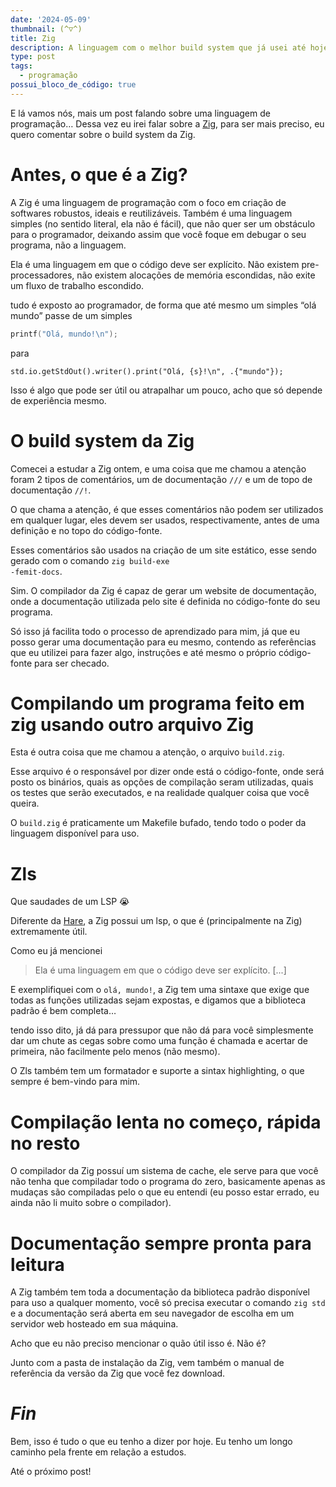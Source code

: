 ```yaml
---
date: '2024-05-09'
thumbnail: (^▽^)
title: Zig
description: A linguagem com o melhor build system que já usei até hoje
type: post
tags:
  - programação
possui_bloco_de_código: true
---
```

E lá vamos nós, mais um post falando sobre uma linguagem de programação…
Dessa vez eu irei falar sobre a <a href="https://ziglang.org">Zig</a>, para ser mais
preciso, eu quero comentar sobre o build system da Zig.

# Antes, o que é a Zig?

A Zig é uma linguagem de programação com o foco em criação de softwares
robustos, ideais e reutilizáveis. Também é uma linguagem simples (no
sentido literal, ela não é fácil), que não quer ser um obstáculo para o
programador, deixando assim que você foque em debugar o seu programa, não a
linguagem.

Ela é uma linguagem em que o código deve ser explícito. Não existem
pre-processadores, não existem alocações de memória escondidas, não exite um
fluxo de trabalho escondido.

tudo é exposto ao programador, de forma que até mesmo um simples “olá mundo”
passe de um simples

```c
printf("Olá, mundo!\n");
```

para

```zig
std.io.getStdOut().writer().print("Olá, {s}!\n", .{"mundo"});
```

Isso é algo que pode ser útil ou atrapalhar um pouco, acho que só depende de
experiência mesmo.

# O build system da Zig

Comecei a estudar a Zig ontem, e uma coisa que me chamou a atenção foram 2
tipos de comentários, um de documentação <code class="language-plaintext highlighter-rouge">///</code> e um de topo
de documentação <code class="language-plaintext highlighter-rouge">//!</code>.

O que chama a atenção, é que esses comentários não podem ser utilizados em
qualquer lugar, eles devem ser usados, respectivamente, antes de uma definição
e no topo do código-fonte.

Esses comentários são usados na criação de um site estático, esse sendo gerado
com o comando <code class="language-plaintext highlighter-rouge">zig build-exe -femit-docs</code>.

Sim. O compilador da Zig é capaz de gerar um website de documentação, onde a
documentação utilizada pelo site é definida no código-fonte do seu programa.

Só isso já facilita todo o processo de aprendizado para mim, já que eu posso
gerar uma documentação para eu mesmo, contendo as referências que eu utilizei
para fazer algo, instruções e até mesmo o próprio código-fonte para ser
checado.

# Compilando um programa feito em zig usando outro arquivo Zig

Esta é outra coisa que me chamou a atenção, o arquivo <code class="language-plaintext highlighter-rouge">build.zig</code>.

Esse arquivo é o responsável por dizer onde está o código-fonte, onde será
posto os binários, quais as opções de compilação seram utilizadas, quais os
testes que serão executados, e na realidade qualquer coisa que você queira.

O <code class="language-plaintext highlighter-rouge">build.zig</code> é praticamente um Makefile bufado, tendo todo o poder da
linguagem disponível para uso.

# Zls

Que saudades de um LSP 😭

Diferente da <a href="https://harelang.org">Hare</a>, a Zig possui um lsp, o que é
(principalmente na Zig) extremamente útil.

Como eu já mencionei

> Ela é uma linguagem em que o código deve ser explícito. [...]

E exemplifiquei com o <code class="language-plaintext highlighter-rouge">olá, mundo!</code>, a Zig tem uma sintaxe que exige que
todas as funções utilizadas sejam expostas, e digamos que a biblioteca padrão é
bem completa…

tendo isso dito, já dá para pressupor que não dá para você simplesmente dar um
chute as cegas sobre como uma função é chamada e acertar de primeira, não
facilmente pelo menos (não mesmo).

O Zls também tem um formatador e suporte a sintax highlighting, o que sempre é
bem-vindo para mim.

# Compilação lenta no começo, rápida no resto

O compilador da Zig possuí um sistema de cache, ele serve para que você não
tenha que compiladar todo o programa do zero, basicamente apenas as mudaças são
compiladas pelo o que eu entendi (eu posso estar errado, eu ainda não li muito
sobre o compilador).

# Documentação sempre pronta para leitura

A Zig também tem toda a documentação da biblioteca padrão disponível para uso a
qualquer momento, você só precisa executar o comando <code class="language-plaintext highlighter-rouge">zig std</code> e a
documentação será aberta em seu navegador de escolha em um servidor web
hosteado em sua máquina.

Acho que eu não preciso mencionar o quão útil isso é. Não é?

Junto com a pasta de instalação da Zig, vem também o manual de referência da
versão da Zig que você fez download.

# _Fin_

Bem, isso é tudo o que eu tenho a dizer por hoje. Eu tenho um longo caminho
pela frente em relação a estudos.

Até o próximo post!

